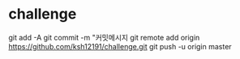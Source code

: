 # challenge
git add -A
git commit -m "커밋메시지
git remote add origin https://github.com/ksh12191/challenge.git
git push -u origin master
